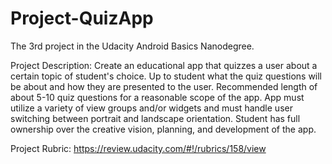 # Project-QuizApp
The 3rd project in the Udacity Android Basics Nanodegree.

Project Description: Create an educational app that quizzes a user about a certain topic of student's choice. Up to student what the quiz questions will be about and how they are presented to the user. Recommended length of about 5-10 quiz questions for a reasonable scope of the app. App must utilize a variety of view groups and/or widgets and must handle user switching between portrait and landscape orientation. Student has full ownership over the creative vision, planning, and development of the app.

Project Rubric: https://review.udacity.com/#!/rubrics/158/view
